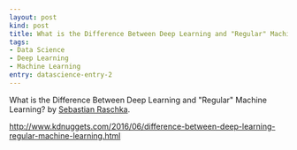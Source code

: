 ```yaml
---
layout: post
kind: post
title: What is the Difference Between Deep Learning and "Regular" Machine Learning&quot;
tags:
- Data Science
- Deep Learning
- Machine Learning
entry: datascience-entry-2
---
```


<p>What is the Difference Between Deep Learning and "Regular" Machine Learning? by <a href="http://www.kdnuggets.com/author/sebastian-raschka" target="_blank">Sebastian Raschka</a>.</p>
<p><a href="http://www.kdnuggets.com/2016/06/difference-between-deep-learning-regular-machine-learning.html" target="_blank">http://www.kdnuggets.com/2016/06/difference-between-deep-learning-regular-machine-learning.html</a></p>
